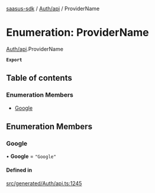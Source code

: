 [saasus-sdk](../README.md) / [Auth/api](../modules/Auth_api.md) / ProviderName

# Enumeration: ProviderName

[Auth/api](../modules/Auth_api.md).ProviderName

**`Export`**

## Table of contents

### Enumeration Members

- [Google](Auth_api.ProviderName.md#google)

## Enumeration Members

### Google

• **Google** = ``"Google"``

#### Defined in

[src/generated/Auth/api.ts:1245](https://github.com/saasus-platform/saasus-sdk-javascript/blob/c67ac22/src/generated/Auth/api.ts#L1245)
